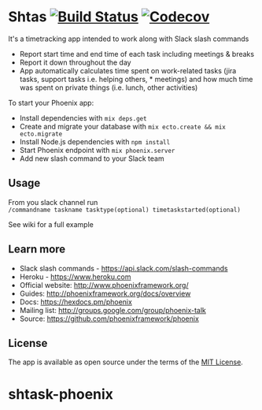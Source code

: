 # Shtas [![Build Status](https://travis-ci.org/radekstasiak/shtask.svg?branch=develop)](https://travis-ci.org/radekstasiak/shtask) <a href="https://codecov.io/gh/radekstasiak/shtask"> <img src="https://codecov.io/gh/radekstasiak/shtask/branch/develop/graph/badge.svg" alt="Codecov" />
</a>

It's a timetracking app intended to work along with Slack slash commands

* Report start time and end time of each task including meetings & breaks
* Report it down throughout the day
* App automatically calculates time spent on work-related tasks (jira tasks, support tasks i.e. helping others, * meetings) and how much time was spent on private things (i.e. lunch, other activities)

To start your Phoenix app:

  * Install dependencies with `mix deps.get`
  * Create and migrate your database with `mix ecto.create && mix ecto.migrate`
  * Install Node.js dependencies with `npm install`
  * Start Phoenix endpoint with `mix phoenix.server`
  * Add new slash command to your Slack team

## Usage
From you slack channel run </br>
```/commandname taskname tasktype(optional) timetaskstarted(optional)```

See wiki for a full example
## Learn more
  * Slack slash commands - https://api.slack.com/slash-commands
  * Heroku - https://www.heroku.com
  * Official website: http://www.phoenixframework.org/
  * Guides: http://phoenixframework.org/docs/overview
  * Docs: https://hexdocs.pm/phoenix
  * Mailing list: http://groups.google.com/group/phoenix-talk
  * Source: https://github.com/phoenixframework/phoenix

## License
The app is available as open source under the terms of the [MIT License](http://opensource.org/licenses/MIT).

# shtask-phoenix
